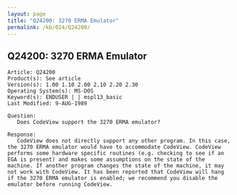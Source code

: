 ```yaml
---
layout: page
title: "Q24200: 3270 ERMA Emulator"
permalink: /kb/024/Q24200/
---
```


## Q24200: 3270 ERMA Emulator

	Article: Q24200
	Product(s): See article
	Version(s): 1.00 1.10 2.00 2.10 2.20 2.30
	Operating System(s): MS-DOS
	Keyword(s): ENDUSER | | mspl13_basic
	Last Modified: 9-AUG-1989
	
	Question:
	   Does CodeView support the 3270 ERMA emulator?
	
	Response:
	   CodeView does not directly support any other program. In this case,
	the 3270 ERMA emulator would have to accommodate CodeView. CodeView
	performs some hardware specific routines (e.g. checking to see if an
	EGA is present) and makes some assumptions on the state of the
	machine. If another program changes the state of the machine, it may
	not work with CodeView. It has been reported that CodeView will hang
	if the 3270 ERMA emulator is enabled; we recommend you disable the
	emulator before running CodeView.
